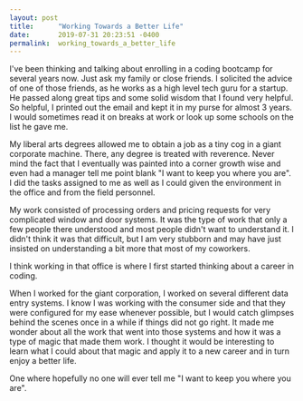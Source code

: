 ```yaml
---
layout: post
title:      "Working Towards a Better Life"
date:       2019-07-31 20:23:51 -0400
permalink:  working_towards_a_better_life
---
```




I've been thinking and talking about enrolling in a coding bootcamp for several years now.  Just ask my family or close friends.  I solicited the advice of one of those friends, as he works as a high level tech guru for a startup.  He passed along great tips and some solid wisdom that I found very helpful.  So helpful, I printed out the email and kept it in my purse for almost 3 years.  I would sometimes read it on breaks at work or look up some schools on the list he gave me.

My liberal arts degrees allowed me to obtain a job as a tiny cog in a giant corporate machine.  There, any degree is treated with reverence.  Never mind the fact that I eventually was painted into a corner growth wise and even had a manager tell me point blank "I want to keep you where you are".  I did the tasks assigned to me as well as I could given the environment  in the office and from the field personnel.  

My work consisted of processing orders and pricing requests for very complicated window and door systems.  It was the type of work that only a few people there understood and most people didn't want to understand it.  I didn't think it was that difficult, but I am very stubborn and may have just insisted on understanding a bit more that most of my coworkers.

I think working in that office is where I first started thinking about a career in coding. 

When I worked for the giant corporation, I worked on several different data entry systems.  I know I was working with the consumer side and that they were configured for my ease whenever possible, but I would catch glimpses behind the scenes once in a while if things did not go right.  It made me wonder about all the work that went into those systems and how it was a type of magic that made them work.  I thought it would be interesting to learn what I could about that magic and apply it to a new career and in turn enjoy a better life.

One where hopefully no one will ever tell me "I want to keep you where you are".


